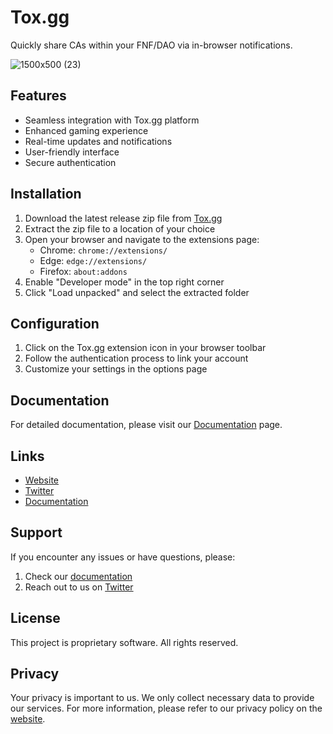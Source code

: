 # Tox.gg 

Quickly share CAs within your FNF/DAO via in-browser notifications. 

![1500x500 (23)](https://github.com/user-attachments/assets/35b0579b-c6d6-4eb4-a734-ec0f4fdc4b9d)

## Features

- Seamless integration with Tox.gg platform
- Enhanced gaming experience
- Real-time updates and notifications
- User-friendly interface
- Secure authentication

## Installation

1. Download the latest release zip file from [Tox.gg](https://tox.gg/)
2. Extract the zip file to a location of your choice
3. Open your browser and navigate to the extensions page:
   - Chrome: `chrome://extensions/`
   - Edge: `edge://extensions/`
   - Firefox: `about:addons`
4. Enable "Developer mode" in the top right corner
5. Click "Load unpacked" and select the extracted folder

## Configuration

1. Click on the Tox.gg extension icon in your browser toolbar
2. Follow the authentication process to link your account
3. Customize your settings in the options page

## Documentation

For detailed documentation, please visit our [Documentation](https://tox.gg/docs) page.

## Links

- [Website](https://tox.gg/)
- [Twitter](https://x.com/toxdotgg)
- [Documentation](https://tox.gg/docs)

## Support

If you encounter any issues or have questions, please:
1. Check our [documentation](https://tox.gg/docs)
2. Reach out to us on [Twitter](https://x.com/toxdotgg)

## License

This project is proprietary software. All rights reserved.

## Privacy

Your privacy is important to us. We only collect necessary data to provide our services. For more information, please refer to our privacy policy on the [website](https://tox.gg/). 